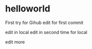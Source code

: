 # helloworld
First try for Gihub
edit for first commit

edit in local
edit in second time for local

edit more